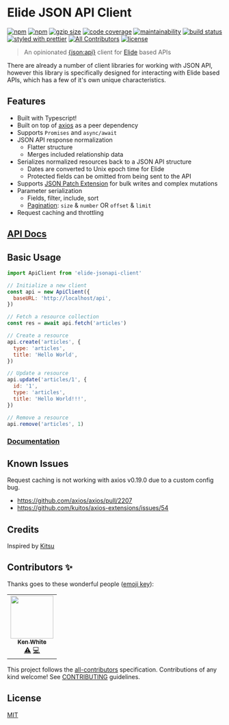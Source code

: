 # Elide JSON API Client

[![npm](https://flat.badgen.net/npm/v/elide-jsonapi-client)](https://www.npmjs.com/package/elide-jsonapi-client)
[![npm](https://flat.badgen.net/npm/dt/elide-jsonapi-client)](https://www.npmjs.com/package/elide-jsonapi-client)
[![gzip size](https://flat.badgen.net/bundlephobia/minzip/elide-jsonapi-client)](https://bundlephobia.com/result?p=elide-jsonapi-client)
[![code coverage](https://flat.badgen.net/coveralls/c/github/nerdstep/elide-jsonapi-client)](https://coveralls.io/github/nerdstep/elide-jsonapi-client)
[![maintainability](https://flat.badgen.net/codeclimate/maintainability/nerdstep/elide-jsonapi-client)](https://codeclimate.com/github/nerdstep/elide-jsonapi-client)
[![build status](https://flat.badgen.net/travis/nerdstep/elide-jsonapi-client)](https://travis-ci.org/nerdstep/elide-jsonapi-client)
[![styled with prettier](https://flat.badgen.net/badge/styled%20with/prettier/pink)](https://github.com/prettier/prettier)
[![All Contributors](https://img.shields.io/badge/all_contributors-1-orange.svg?style=flat-square)](#contributors-)
[![license](https://flat.badgen.net/github/license/nerdstep/elide-jsonapi-client)](./LICENSE)

> An opinionated [{json:api}](http://jsonapi.org) client for [Elide](http://elide.io) based APIs

There are already a number of client libraries for working with JSON API, however this library is specifically designed for interacting with Elide based APIs, which has a few of it's own unique characteristics.

## Features

- Built with Typescript!
- Built on top of [axios](https://github.com/axios/axios) as a peer dependency
- Supports `Promises` and `async/await`
- JSON API response normalization
  - Flatter structure
  - Merges included relationship data
- Serializes normalized resources back to a JSON API structure
  - Dates are converted to Unix epoch time for Elide
  - Protected fields can be omitted from being sent to the API
- Supports [JSON Patch Extension](https://github.com/json-api/json-api/blob/9c7a03dbc37f80f6ca81b16d444c960e96dd7a57/extensions/jsonpatch/index.md) for bulk writes and complex mutations
- Parameter serialization
  - Fields, filter, include, sort
  - [Pagination](http://elide.io/pages/guide/10-jsonapi.html#pagination): `size` & `number` OR `offset` & `limit`
- Request caching and throttling

## [API Docs](https://nerdstep.github.io/elide-jsonapi-client)

## Basic Usage

```js
import ApiClient from 'elide-jsonapi-client'

// Initialize a new client
const api = new ApiClient({
  baseURL: 'http://localhost/api',
})

// Fetch a resource collection
const res = await api.fetch('articles')

// Create a resource
api.create('articles', {
  type: 'articles',
  title: 'Hello World',
})

// Update a resource
api.update('articles/1', {
  id: '1',
  type: 'articles',
  title: 'Hello World!!!',
})

// Remove a resource
api.remove('articles', 1)
```

### [Documentation](https://github.com/nerdstep/elide-jsonapi-client/wiki)

## Known Issues

Request caching is not working with axios v0.19.0 due to a custom config bug.

- https://github.com/axios/axios/pull/2207
- https://github.com/kuitos/axios-extensions/issues/54

## Credits

Inspired by [Kitsu](https://github.com/wopian/kitsu/tree/master/packages/kitsu)

## Contributors ✨

Thanks goes to these wonderful people ([emoji key](https://allcontributors.org/docs/en/emoji-key)):

<!-- ALL-CONTRIBUTORS-LIST:START - Do not remove or modify this section -->
<!-- prettier-ignore-start -->
<!-- markdownlint-disable -->
<table>
  <tr>
    <td align="center"><a href="https://github.com/white3km"><img src="https://avatars1.githubusercontent.com/u/58864197?v=4" width="100px;" alt=""/><br /><sub><b>Ken White</b></sub></a><br /><a href="https://github.com/nerdstep/elide-jsonapi-client/commits?author=white3km" title="Tests">⚠️</a> <a href="https://github.com/nerdstep/elide-jsonapi-client/commits?author=white3km" title="Code">💻</a></td>
  </tr>
</table>

<!-- markdownlint-enable -->
<!-- prettier-ignore-end -->
<!-- ALL-CONTRIBUTORS-LIST:END -->

This project follows the [all-contributors](https://github.com/all-contributors/all-contributors) specification. Contributions of any kind welcome! See [CONTRIBUTING](./CONTRIBUTING.md) guidelines.

## License

[MIT](./LICENSE)
